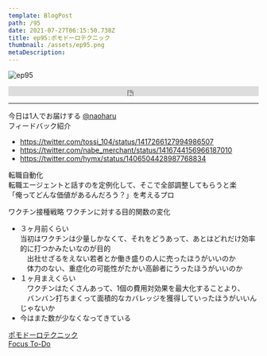 ```yaml
---
template: BlogPost
path: /95
date: 2021-07-27T06:15:50.738Z
title: ep95:ポモドーロテクニック
thumbnail: /assets/ep95.png
metaDescription:
---
```

![ep95](/assets/ep95.png)

<iframe width="100%" height="20" scrolling="no" frameborder="no" allow="autoplay" src="https://w.soundcloud.com/player/?url=https%3A//api.soundcloud.com/tracks/1088459086%3Fsecret_token%3Ds-Ae2tPvHO2wr&color=%23ff5500&inverse=false&auto_play=false&show_user=true"></iframe>

***

今日は1人でお届けする [@naoharu](https://twitter.com/naoharu)  
フィードバック紹介
- https://twitter.com/tossi_104/status/1417266127994986507
- https://twitter.com/nabe_merchant/status/1416744156966187010
- https://twitter.com/hymx/status/1406504428987768834

転職自動化  
転職エージェントと話すのを定例化して、そこで全部調整してもらうと楽  
「俺ってどんな価値があるんだろう？」を考えるプロ  

ワクチン接種戦略
ワクチンに対する目的関数の変化  
- ３ヶ月前くらい  
  当初はワクチンは少量しかなくて、それをどうあって、あとはどれだけ効率的に打つかみたいなのが目的  
　出社せざるをえない若者とか働き盛りの人に売ったほうがいいのか  
　体力のない、重症化の可能性がたかい高齢者にうったほうがいいのか  
- １ヶ月まえくらい  
　ワクチンはたくさんあって、1個の費用対効果を最大化することより、  
　バンバン打ちまくって面積的なカバレッジを獲得していったほうがいいんじゃないか  
- 今はまた数が少なくなってきている

[ポモドーロテクニック](https://ja.wikipedia.org/wiki/%E3%83%9D%E3%83%A2%E3%83%89%E3%83%BC%E3%83%AD%E3%83%BB%E3%83%86%E3%82%AF%E3%83%8B%E3%83%83%E3%82%AF)  
[Focus To-Do](https://apps.apple.com/jp/app/focus-to-do-%25E3%2583%259D%25E3%2583%25A2%25E3%2583%2589%25E3%2583%25BC%25E3%2583%25AD%25E6%258A%2580%25E8%25A1%2593-%25E3%2582%25BF%25E3%2582%25B9%25E3%2582%25AF%25E7%25AE%25A1%25E7%2590%2586/id966057213?uo=4)  

